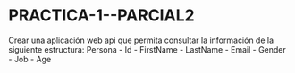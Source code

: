 # PRACTICA-1--PARCIAL2
Crear una aplicación web api que permita consultar la información de la siguiente estructura:  Persona  - Id  - FirstName  - LastName  - Email  - Gender  - Job  - Age
